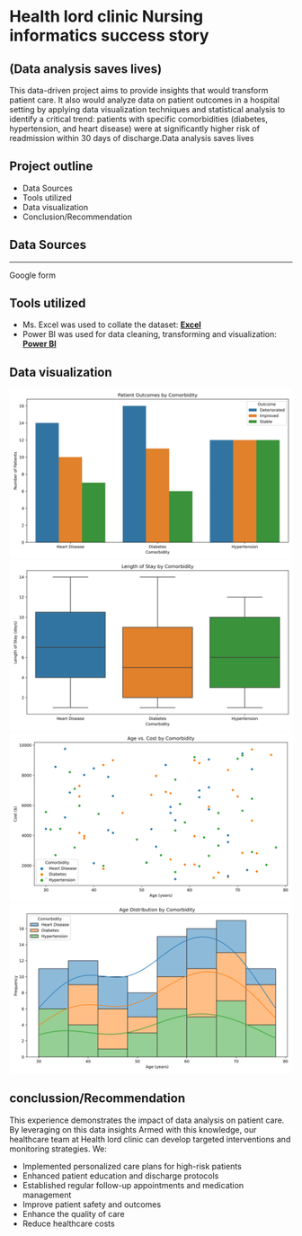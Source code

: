 # Health lord clinic Nursing informatics success story 
(Data analysis saves lives)
---
This data-driven project aims to provide insights that would transform patient care. It also would analyze data on patient outcomes in a hospital setting by applying data visualization techniques and statistical analysis to identify a critical trend: patients with specific comorbidities (diabetes, hypertension, and heart disease) were at significantly higher risk of readmission within 30 days of discharge.Data analysis saves lives

## Project outline

- Data Sources
- Tools utilized
- Data visualization
- Conclusion/Recommendation
  
## Data Sources
---
Google form

## Tools utilized

- Ms. Excel was used to collate the dataset: [**Excel**](https://www.microsoft.com/en-us/microsoft-365/excel)
- Power BI was used for data cleaning, transforming and visualization: [**Power BI**](https://www.microsoft.com/en-us/download/details.aspx?id=58494)

## Data visualization

![](chart.png)  ![](chart(1).png) ![](chart(2).png)  ![](chart(3).png)

## conclussion/Recommendation

This experience demonstrates the impact of data analysis on patient care. By leveraging on this  data insights Armed with this knowledge, our healthcare team at Health lord clinic can develop targeted interventions and monitoring strategies. We:

- Implemented personalized care plans for high-risk patients
- Enhanced patient education and discharge protocols
- Established regular follow-up appointments and medication management
- Improve patient safety and outcomes
- Enhance the quality of care
- Reduce healthcare costs



